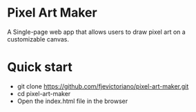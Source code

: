 # Pixel Art Maker
A Single-page web app that allows users to draw pixel art on a customizable canvas.

# Quick start
- git clone https://github.com/fjevictoriano/pixel-art-maker.git
- cd pixel-art-maker
- Open the index.html file in the browser  

